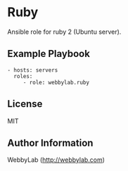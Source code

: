 Ruby
=========

Ansible role for ruby 2 (Ubuntu server).

Example Playbook
----------------

    - hosts: servers
      roles:
         - role: webbylab.ruby

License
-------

MIT

Author Information
------------------

WebbyLab (http://webbylab.com)